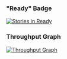 
### "Ready" Badge
[![Stories in Ready](https://badge.waffle.io/jpeterson/explore-waffle.png?label=ready&title=Ready)](http://waffle.io/jpeterson/explore-waffle)

### Throughput Graph
[![Throughput Graph](https://graphs.waffle.io/jpeterson/explore-waffle/throughput.svg)](https://waffle.io/jpeterson/explore-waffle/metrics)
